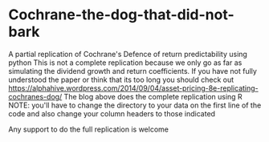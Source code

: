 
# Cochrane-the-dog-that-did-not-bark
A partial replication of Cochrane's Defence of return predictability using python
This is not a complete replication because we only go as far as simulating the dividend growth and return coefficients.
If you have not fully understood the paper or think that its too long you should check out
      https://alphahive.wordpress.com/2014/09/04/asset-pricing-8e-replicating-cochranes-dog/
The blog above does the complete replication using R
NOTE: you'll have to change the directory to your data on the first line of the code and also change your column headers to those indicated

Any support to do the full replication is welcome
